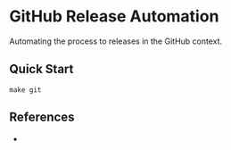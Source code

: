 # GitHub Release Automation

Automating the process to releases in the GitHub context.

## Quick Start

```
make git
```

## References

-

